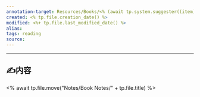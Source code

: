 ```yaml
---
annotation-target: Resources/Books/<% (await tp.system.suggester((item) => item.basename+"."+item.extension, app.vault.getFiles())).basename %>.pdf
created: <% tp.file.creation_date() %>
modified: <%+ tp.file.last_modified_date() %>
alias: 
tags: reading
source: 
---
```

------
## ✍内容
<% await tp.file.move("Notes/Book Notes/" + tp.file.title) %>
 